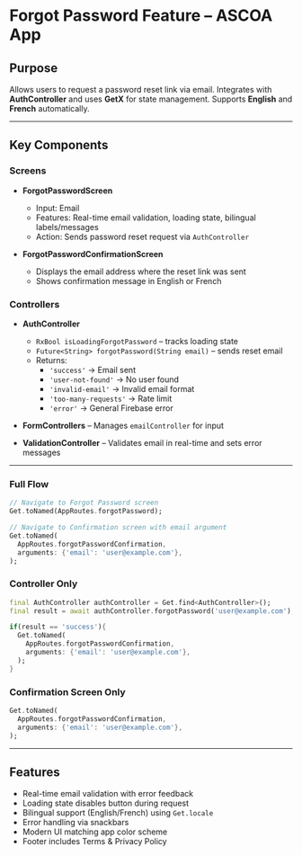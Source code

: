 # Forgot Password Feature – ASCOA App

## Purpose

Allows users to request a password reset link via email. Integrates with **AuthController** and uses **GetX** for state management. Supports **English** and **French** automatically.

---

## Key Components

### Screens

- **ForgotPasswordScreen**  
  - Input: Email  
  - Features: Real-time email validation, loading state, bilingual labels/messages  
  - Action: Sends password reset request via `AuthController`

- **ForgotPasswordConfirmationScreen**  
  - Displays the email address where the reset link was sent  
  - Shows confirmation message in English or French

### Controllers

- **AuthController**  
  - `RxBool isLoadingForgotPassword` – tracks loading state  
  - `Future<String> forgotPassword(String email)` – sends reset email  
  - Returns:  
    - `'success'` → Email sent  
    - `'user-not-found'` → No user found  
    - `'invalid-email'` → Invalid email format  
    - `'too-many-requests'` → Rate limit  
    - `'error'` → General Firebase error  

- **FormControllers** – Manages `emailController` for input  
- **ValidationController** – Validates email in real-time and sets error messages

---

### Full Flow

```dart
// Navigate to Forgot Password screen
Get.toNamed(AppRoutes.forgotPassword);

// Navigate to Confirmation screen with email argument
Get.toNamed(
  AppRoutes.forgotPasswordConfirmation,
  arguments: {'email': 'user@example.com'},
);
```

### Controller Only

```dart
final AuthController authController = Get.find<AuthController>();
final result = await authController.forgotPassword('user@example.com');

if(result == 'success'){
  Get.toNamed(
    AppRoutes.forgotPasswordConfirmation,
    arguments: {'email': 'user@example.com'},
  );
}
```

### Confirmation Screen Only

```dart
Get.toNamed(
  AppRoutes.forgotPasswordConfirmation,
  arguments: {'email': 'user@example.com'},
);
```

---

## Features

* Real-time email validation with error feedback
* Loading state disables button during request
* Bilingual support (English/French) using `Get.locale`
* Error handling via snackbars
* Modern UI matching app color scheme
* Footer includes Terms & Privacy Policy
